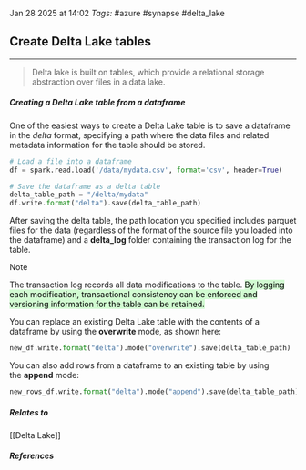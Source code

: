 Jan 28 2025 at 14:02
_Tags:_ #azure #synapse #delta_lake 
## Create Delta Lake tables
---
>Delta lake is built on tables, which provide a relational storage abstraction over files in a data lake.

##### Creating a Delta Lake table from a dataframe

One of the easiest ways to create a Delta Lake table is to save a dataframe in the _delta_ format, specifying a path where the data files and related metadata information for the table should be stored.

```python
# Load a file into a dataframe
df = spark.read.load('/data/mydata.csv', format='csv', header=True)

# Save the dataframe as a delta table
delta_table_path = "/delta/mydata"
df.write.format("delta").save(delta_table_path)
```

After saving the delta table, the path location you specified includes parquet files for the data (regardless of the format of the source file you loaded into the dataframe) and a **delta_log** folder containing the transaction log for the table.

>[!note] 
>The transaction log records all data modifications to the table. <mark style="background: #BBFABBA6;">By logging each modification, transactional consistency can be enforced and versioning information for the table can be retained.</mark>

You can replace an existing Delta Lake table with the contents of a dataframe by using the **overwrite** mode, as shown here:

```python
new_df.write.format("delta").mode("overwrite").save(delta_table_path)
```

You can also add rows from a dataframe to an existing table by using the **append** mode:

```python
new_rows_df.write.format("delta").mode("append").save(delta_table_path)
```

##### Relates to
[[Delta Lake]]
##### References
